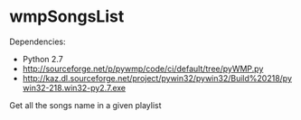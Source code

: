 wmpSongsList
============

Dependencies:
* Python 2.7
* http://sourceforge.net/p/pywmp/code/ci/default/tree/pyWMP.py
* http://kaz.dl.sourceforge.net/project/pywin32/pywin32/Build%20218/pywin32-218.win32-py2.7.exe

Get all the songs name in a given playlist
